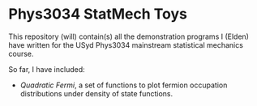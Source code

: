 # Phys3034 StatMech Toys
This repository (will) contain(s) all the demonstration programs I (Elden) have written for the USyd Phys3034 mainstream statistical mechanics course. 

So far, I have included:
 - _Quadratic Fermi_, a set of functions to plot fermion occupation distributions under density of state functions.

